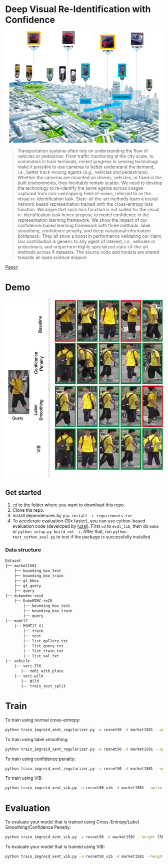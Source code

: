 # Deep Visual Re-Identification with Confidence

![pullfigure](docs/assets/0001.jpg)

> Transportation systems often rely on understanding the flow of vehicles or
> pedestrian. From traffic monitoring at the city scale, to commuters in train
> terminals, recent progress in sensing technology make it possible to use
> cameras to better understand the demand, *i.e.*, better track moving
> agents (*e.g.*, vehicles and pedestrians). Whether the cameras are
> mounted on drones, vehicles, or fixed in the built environments, they
> inevitably remain scatter. We need to develop the technology to re-identify
> the same agents across images captured from non-overlapping field-of-views,
> referred to as the visual re-identification task. State-of-the-art methods
> learn a neural network based representation trained with the cross-entropy
> loss function. We argue that such loss function is not suited for the visual
> re-identification task hence propose to model confidence in the representation
> learning framework. We show the impact of our confidence-based learning
> framework with three methods: label smoothing, confidence penalty, and deep
> variational information bottleneck. They all show a boost in performance
> validating our claim. Our contribution is generic to any agent of interest,
> *i.e.*, vehicles or pedestrians, and outperform highly specialized
> state-of-the-art methods across 6 datasets. The source code and models are
> shared towards an open science mission.

[Paper](https://authors.elsevier.com/sd/article/S0968-090X(21)00092-9):

# Demo

![example image](docs/assets/0725_c1s4_comparison_annot_ALL.png)

## Get started
1. `cd` to the folder where you want to download this repo.
2. Clone ths repo.
3. Install dependencies by `pip install -r requirements.txt`.
4. To accelerate evaluation (10x faster), you can use cython-based evaluation code (developed by [luzai](https://github.com/luzai)). First `cd` to `eval_lib`, then do `make` or `python setup.py build_ext -i`. After that, run `python test_cython_eval.py` to test if the package is successfully installed.

### Data structure

    Dataset         
    ├── market1501
        ├── bounding_box_test
        ├── bounding_box_train
        ├── gt_bbox
        ├── gt_query
        ├── query
    ├── dukemtmc-reid
        ├── DukeMTMC-reID
            ├── bounding_box_test
            ├── bounding_box_train
            ├── query
    ├── msmt17
        ├── MSMT17_V1
            ├── train
            ├── test
            ├── list_gallery.txt
            ├── list_query.txt
            ├── list_train.txt
            ├── list_val.txt
    ├── vehicle
        ├── veri-776
           ├── VeRi_with_plate
        ├── veri-wild
           ├── Wild
           ├── train_test_split

# Train

To train using normal cross-entropy:

```sh
python train_imgreid_xent_regularizer.py -a resnet50 -d market1501 --optim amsgrad --max-epoch 300 --train-batch 32 --learning-rate 0.0003 --stepsize 20 40 --height 256 --width 128 --fixbase-epoch=6 --fixbase-lr=0.0003 --save-dir /outputs/resnet50_market1501_amsgrad_e300_b32_lr0.0003_crossEntropy --test-batch 100 --gpu-devices 0 --root Dataset/ --scheduler --eval-step 10
```

To train using label smoothing:

```sh
python train_imgreid_xent_regularizer.py -a resnet50 -d market1501 --optim amsgrad --max-epoch 300 --train-batch 32 --learning-rate 0.0003 --stepsize 20 40 --label-smooth --height 256 --width 128 --fixbase-epoch=6 --fixbase-lr=0.0003 --save-dir /outputs/resnet50_market1501_amsgrad_e300_b32_lr0.0003_labelSmoothing --test-batch 100 --gpu-devices 0 --root Dataset/ --scheduler --eval-step 10
```
To train using confidence penalty:

```sh
python train_imgreid_xent_regularizer.py -a resnet50 -d market1501 --optim amsgrad --max-epoch 300 --train-batch 32 --learning-rate 0.0003 --stepsize 20 40 --confidence-penalty --confidence-beta 0.085 --height 256 --width 128 --fixbase-epoch=6 --fixbase-lr=0.0003 --save-dir /outputs/resnet50_market1501_amsgrad_e300_b32_lr0.0003_confidencePenalty --test-batch 100 --gpu-devices 0 --root Dataset/ --scheduler --eval-step 10
```
To train using VIB:

```sh
python train_imgreid_xent_vib.py -a resnet50_vib -d market1501 --optim amsgrad --max-epoch 300 --train-batch 32 --learning-rate 0.0003 --stepsize 20 40 --beta 0.01 --height 256 --width 128 --fixbase-epoch=6 --fixbase-lr=0.0003 --save-dir outputs/resnet50_market1501_amsgrad_e300_b32_lr0.0003_vib --test-batch 100 --gpu-devices 0 --root Dataset/ --scheduler --eval-step 10
```

# Evaluation

To evaluate your model that is trained using Cross-Entropy/Label Smoothing/Confidence Penalty:

```sh
python train_imgreid_xent_vib.py -a resnet50 -d market1501 --height 256 --width 128 --load-weights outputs/resnet50_market1501_amsgrad_e300_b32_lr0.0003_confidencePenalty/best_model.pth.tar --test-batch 100 --gpu-devices 0 --root Dataset/ --evaluate
```

To evaluate your model that is trained using VIB:
```sh
python train_imgreid_xent_vib.py -a resnet50_vib -d market1501 --height 256 --width 128 --load-weights outputs/resnet50_market1501_amsgrad_e300_b32_lr0.0003_vib/best_model.pth.tar --test-batch 100 --gpu-devices 0 --root Dataset/ --evaluate
```
